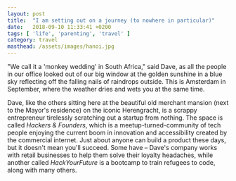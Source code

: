 ```yaml
---
layout: post
title:  "I am setting out on a journey (to nowhere in particular)"
date:   2018-09-10 11:33:41 +0200
tags: [ 'life', 'parenting', 'travel' ]
category: travel
masthead: /assets/images/hanoi.jpg
---
```

"We call it a 'monkey wedding' in South Africa," said Dave, as all the people in our office looked out of our big window at the golden sunshine in a blue sky reflecting off the falling nails of raindrops outside. This is Amsterdam in September, where the weather dries and wets you at the same time.

Dave, like the others sitting here at the beautiful old merchant mansion (next to the Mayor's residence) on the iconic Herengracht, is a scrappy entrepreneur tirelessly scratching out a startup from nothing. The space is called _Hackers & Founders_, which is a meetup-turned-community of tech people enjoying the current boom in innovation and accessibility created by the commercial internet. Just about anyone can build a product these days, but it doesn't mean you'll succeed. Some have – Dave's company works with retail businesses to help them solve their loyalty headaches, while another called _HackYourFuture_ is a bootcamp to train refugees to code, along with many others.
